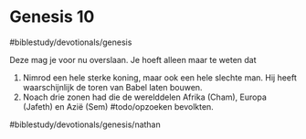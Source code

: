 # Genesis 10
#biblestudy/devotionals/genesis

Deze mag je voor nu overslaan. Je hoeft alleen maar te weten dat
1. Nimrod een hele sterke koning, maar ook een hele slechte man. Hij heeft waarschijnlijk de toren van Babel laten bouwen. 
2. Noach drie zonen had die de werelddelen Afrika (Cham), Europa (Jafeth) en Azië (Sem) #todo/opzoeken bevolkten. 

#biblestudy/devotionals/genesis/nathan